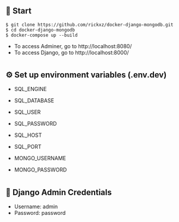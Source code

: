 ## 🏁 Start

```shell
$ git clone https://github.com/rickxz/docker-django-mongodb.git
$ cd docker-django-mongodb
$ docker-compose up --build
```

- To access Adminer, go to http://localhost:8080/
- To access Django, go to http://localhost:8000/

#

## ⚙️ Set up environment variables (.env.dev)

- SQL_ENGINE
- SQL_DATABASE
- SQL_USER
- SQL_PASSWORD
- SQL_HOST
- SQL_PORT

- MONGO_USERNAME
- MONGO_PASSWORD

#

## 🔑 Django Admin Credentials

- Username: admin
- Password: password

